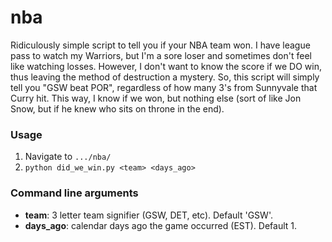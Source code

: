 # nba

Ridiculously simple script to tell you if your NBA team won. I have league pass to watch my Warriors, but I'm a sore loser and sometimes don't feel like watching losses. However, I don't want to know the score if we DO win, thus leaving the method of destruction a mystery. So, this script will simply tell you "GSW beat POR", regardless of how many 3's from Sunnyvale that Curry hit. This way, I know if we won, but nothing else (sort of like Jon Snow, but if he knew who sits on throne in the end).

### Usage
1. Navigate to `.../nba/`
2. `python did_we_win.py <team> <days_ago>`

### Command line arguments
* **team**: 3 letter team signifier (GSW, DET, etc). Default 'GSW'.
* **days_ago**: calendar days ago the game occurred (EST). Default 1.